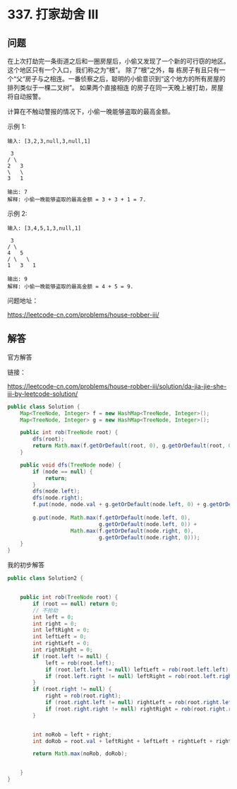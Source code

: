# 337. 打家劫舍 III

## 问题


在上次打劫完一条街道之后和一圈房屋后，小偷又发现了一个新的可行窃的地区。这个地区只有一个入口，我们称之为“根”。 除了“根”之外，每
栋房子有且只有一个“父“房子与之相连。一番侦察之后，聪明的小偷意识到“这个地方的所有房屋的排列类似于一棵二叉树”。 如果两个直接相连
的房子在同一天晚上被打劫，房屋将自动报警。

计算在不触动警报的情况下，小偷一晚能够盗取的最高金额。

示例 1:

    输入: [3,2,3,null,3,null,1]

     3
    / \
    2   3
    \   \
    3   1

    输出: 7
    解释: 小偷一晚能够盗取的最高金额 = 3 + 3 + 1 = 7.

示例 2:

    输入: [3,4,5,1,3,null,1]

     3
    / \
    4   5
    / \   \
    1   3   1

    输出: 9
    解释: 小偷一晚能够盗取的最高金额 = 4 + 5 = 9.



问题地址：

https://leetcode-cn.com/problems/house-robber-iii/

## 解答

官方解答

链接：

https://leetcode-cn.com/problems/house-robber-iii/solution/da-jia-jie-she-iii-by-leetcode-solution/

```java
public class Solution {
    Map<TreeNode, Integer> f = new HashMap<TreeNode, Integer>();
    Map<TreeNode, Integer> g = new HashMap<TreeNode, Integer>();

    public int rob(TreeNode root) {
        dfs(root);
        return Math.max(f.getOrDefault(root, 0), g.getOrDefault(root, 0));
    }

    public void dfs(TreeNode node) {
        if (node == null) {
            return;
        }
        dfs(node.left);
        dfs(node.right);
        f.put(node, node.val + g.getOrDefault(node.left, 0) + g.getOrDefault(node.right, 0));
        
        g.put(node, Math.max(f.getOrDefault(node.left, 0),
                             g.getOrDefault(node.left, 0)) +
                    Math.max(f.getOrDefault(node.right, 0),
                             g.getOrDefault(node.right, 0)));
    }
}
```

我的初步解答

```java
public class Solution2 {


    public int rob(TreeNode root) {
        if (root == null) return 0;
        // 不抢劫
        int left = 0;
        int right = 0;
        int leftRight = 0;
        int leftLeft = 0;
        int rightLeft = 0;
        int rightRight = 0;
        if (root.left != null) {
            left = rob(root.left);
            if (root.left.left != null) leftLeft = rob(root.left.left);
            if (root.left.right != null) leftRight = rob(root.left.right);
        }
        if (root.right != null) {
            right = rob(root.right);
            if (root.right.left != null) rightLeft = rob(root.right.left);
            if (root.right.right != null) rightRight = rob(root.right.right);
        }


        int noRob = left + right;
        int doRob = root.val + leftRight + leftLeft + rightLeft + rightRight;

        return Math.max(noRob, doRob);


    }
}
```